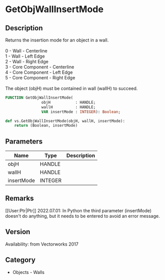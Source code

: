 # GetObjWallInsertMode

## Description
Returns the insertion mode for an object in a wall.<BR>
<BR>
0 - Wall - Centerline<BR>
1 - Wall - Left Edge<BR>
2 - Wall - Right Edge<BR>
3 - Core Component - Centerline<BR>
4 - Core Component - Left Edge<BR>
5 - Core Component - Right Edge<BR>
<BR>
The object (objH) must be contained in wall (wallH)  to succeed.

```pascal
FUNCTION GetObjWallInsertMode(
				objH           : HANDLE;
				wallH          : HANDLE;
				VAR insertMode : INTEGER): Boolean;
```

```python
def vs.GetObjWallInsertMode(objH, wallH, insertMode):
    return (Boolean, insertMode)
```

## Parameters
|Name|Type|Description|
|---|---|---|
|objH|HANDLE|   |
|wallH|HANDLE|   |
|insertMode|INTEGER|   |

## Remarks
[[User:Ptr|Ptr]] 2022.07.01:
In Python the third parameter (insertMode) doesn't do anything, but it needs to be entered to avoid an error message.

## Version
Availability: from Vectorworks 2017

## Category
* Objects - Walls

